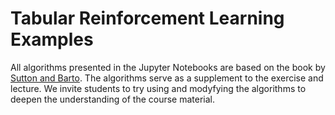 # Tabular Reinforcement Learning Examples

All algorithms presented in the Jupyter Notebooks are based on the book by [Sutton and Barto](http://incompleteideas.net/book/the-book-2nd.html). The algorithms serve as a supplement to the exercise and lecture. We invite students to try using and modyfying the algorithms to deepen the understanding of the course material.